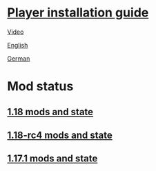 # [Player installation guide](Installation.MD)
[Video](Installation.MD#installation-video)

[English](Installation.MD#installation-video#get-up-and-running-clientside-german-version-below)

[German](Installation.MD#installation-video#clientside-installation-deutsch)
# Mod status
## [1.18 mods and state](1.18)
## [1.18-rc4 mods and state](1.18-rc4)
## [1.17.1 mods and state](1.17.1)

